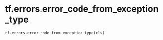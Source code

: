 <div itemscope itemtype="http://developers.google.com/ReferenceObject">
<meta itemprop="name" content="tf.errors.error_code_from_exception_type" />
<meta itemprop="path" content="Stable" />
</div>

# tf.errors.error_code_from_exception_type

``` python
tf.errors.error_code_from_exception_type(cls)
```

